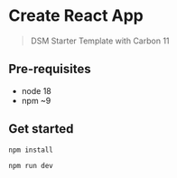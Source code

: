# Create React App

> DSM Starter Template with Carbon 11

## Pre-requisites

- node 18
- npm ~9

## Get started

```bash
npm install
```

```bash
npm run dev
```
